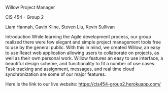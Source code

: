 Willow Project Manager

CIS 454 - Group 2

Liam Hannah, Gavin Kline, Steven Liu, Kevin Sullivan


Introduction
While learning the Agile development process, our group realized there were few elegant and simple project management tools free to use by the general public. With this in mind, we created Willow, an easy to use React web application allowing users to collaborate on projects, as well as their own personal work. Willow features an easy to use interface, a beautiful design scheme, and functionality to fit a number of use cases. Task tracking and assignment, messages, and real time cloud synchronization are some of our major features.

Here is the link to our live website: https://cis454-group2.herokuapp.com/ 
